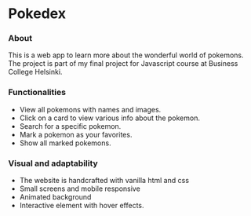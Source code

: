 # Pokedex

### About

This is a web app to learn more about the wonderful world of pokemons.
The project is part of my final project for Javascript course at Business College Helsinki.

### Functionalities

- View all pokemons with names and images.
- Click on a card to view various info about the pokemon.
- Search for a specific pokemon.
- Mark a pokemon as your favorites.
- Show all marked pokemons.

### Visual and adaptability

- The website is handcrafted with vanilla html and css
- Small screens and mobile responsive
- Animated background
- Interactive element with hover effects.
